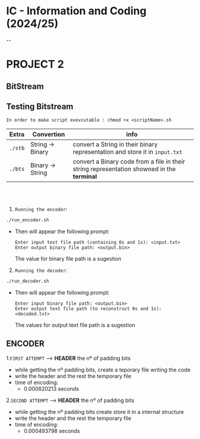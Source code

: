 # IC - Information and Coding (2024/25)

--
# PROJECT 2


## BitStream


## Testing Bitstream

`In order to make script exevcutable : chmod +x <scriptName>.sh`

| Extra | Convertion | info |
|-------|------------|----------|
| `./stb` | String -> Binary | convert a String in their binary representation and store it in `input.txt` |
| `./bts` | Binary -> String | convert a Binary code from a file in their string representation showned in the **terminal** | 

<br>
<br>

1. `Running the encoder`:
```bash
./run_encoder.sh
```
- Then will appear the following prompt:
    ```
    Enter input text file path (containing 0s and 1s): <input.txt>
    Enter output binary file path: <output.bin>
    ```
    The value for binary file path is a sugestion

2. `Running the decoder`:
```bash
./run_decoder.sh
```
- Then will appear the following prompt:
    ```
    Enter input binary file path: <output.bin>
    Enter output text file path (to reconstruct 0s and 1s): <decoded.txt>
    ```
    The values for output text file path is a sugestion


## ENCODER

1.`FIRST ATTEMPT` --> **HEADER** the nº of padding bits  
- while getting the nº padding bits, create a teporary file writing the code
- write the header and the rest the temporary file
- time of encoding:
    - 0.000820213 seconds

2.`SECOND ATTEMPT` --> **HEADER** the nº of padding bits  
- while getting the nº padding bits create store it in a internal structure
- write the header and the rest the temporary file
- time of encoding:
    - 0.000493798 seconds

